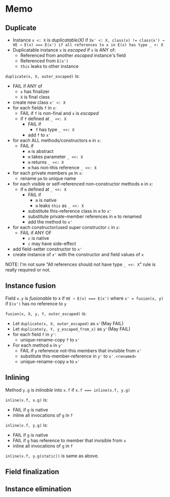 # Memo

## Duplicate

* Instance `x <: X` is _duplicatable(X)_ if `∃x' <: X, class(x) != class(x') → ∀E → E(x) === E(x') if all references to x in E(x) has type _ >: X`
* Duplicatable instance `x` is _escaped_ if `x` is ANY of:
  * Referenced from another _escaped_ instance's field
  * Referenced from `E(x')`
  * `this` leaks to other instance

`duplicate(x, X, outer_escaped)` is:

* FAIL if ANY of
  * `x` has finalizer
  * `X` is final class
* create new class `x' <: X`
* for each fields `f` in `x`:
  * FAIL if `f` is non-final and `x` is _escaped_
  * if `f` defined at `_ <<: X`
    * FAIL if
      * `f` has type `_ <<: X`
    * add `f` to `x'`
* for each ALL methods/constructors `m` in `x`:
  * FAIL if
    * `m` is abstract
    * `m` takes parameter `_ <<: X`
    * `m` returns `_ <<: X`
    * `m` has non-this reference `_ <<: X`
* for each private members `pm` in `x`:
  * rename `pm` to unique name
* for each visible or self-referenced non-constructor methods `m` in `x`:
  * if `m` defined at `_ <<: X`
    * FAIL if
      * `m` is native
      * `m` leaks `this` as `_ <<: X`
    * substitute this-reference class in `m` to `x'`
    * substitute private-member references in `m` to renamed
    * add the method to `x'`
* for each constructor/used super constructor `c` in `x`:
  * FAIL if ANY OF
    * `c` is native
    * `c` may have side-effect
* add field-setter constructor to `x'`
* create instance of `x'` with the constructor and field values of `x`

NOTE: I'm not sure "All references should not have type `_ <<: X`" rule is really required or not.


## Instance fusion

Field `x.y` is _fusionable_ to x if `∀E → E(x) === E(x')` where `x' = fusion(x, y)` if `E(x')` has no reference to `y`

`fusion(x, X, y, Y, outer_escaped)` is:

* Let `duplicate(x, X, outer_escaped)` as `x'`(May FAIL)
* Let `duplicate(y, Y, y_escaped_from_x)` as `y'`(May FAIL)
* for each field `f` in `y'`:
  * unique-rename-copy `f` to `x'`
* For each method `m` in `y'`
  * FAIL if `y` reference not-this members that invisible from `x'`
  * substitute this-member-reference in `y'` to `x'.<renamed>`
  * unique-rename-copy `m` to `x'`

## Inlining

Method `y.g` is _inlinable_ into `x.f` if `x.f === inline(x.f, y.g)`

`inline(x.f, x.g)` is:

* FAIL if `g` is native
* inline all invocations of `g` in `f`

`inline(x.f, y.g)` is:

* FAIL if `g` is native
* FAIL if `g` has reference to member that invisible from `x`
* inline all invocations of `g` in `f`

`inline(x.f, y.g(static))` is same as above.

## Field finalization

## Instance elimination
